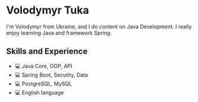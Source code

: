 # Volodymyr Tuka
I'm Volodymyr from Ukraine, and I do content on Java Development. I really enjoy learning Java and framework Spring. 

## Skills and Experience
* 💻 Java Core, OOP, API
* 💻 Spring Boot, Secutity, Data
* 💻 PostgreSQL, MySQL
* 💻 English language

